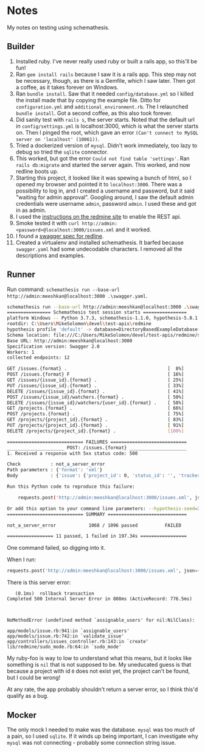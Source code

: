 # Notes

My notes on testing using schemathesis.

## Builder

1. Installed ruby. I've never really used ruby or built a rails app, so this'll be fun!
1. Ran `gem install rails` because I saw it is a rails app. This step may not be necessary, though, as there is a Gemfile, which I saw later. Then got a coffee, as it takes forever on Windows.
1. Ran `bundle install`. Saw that it needed `config/database.yml` so I killed the install made that by copying the example file. Ditto for `configuration.yml` and `additional_environment.rb`. The I relaunched `bundle install`. Got a second coffee, as this also took forever.
1. Did sanity test with `rails s`, the server starts. Noted that the default url in `config/settings.yml` is localhost:3000, which is what the server starts on. Then I pinged the root, which gave an error `(Can't connect to MySQL server on 'localhost' (10061))`.
1. Tried a dockerized version of `mysql`. Didn't work immediately, too lazy to debug so tried the `sqlite` connector.
1. This worked, but got the error `Could not find table 'settings'`. Ran `rails db:migrate` and started the server again. This worked, and now redline boots up.
1. Starting this project, it looked like it was spewing a bunch of html, so I opened my browser and pointed it to `localhost:3000`. There was a possibility to log in, and I created a username and password, but it said "waiting for admin approval". Googling around, I saw the default admin credentials were username `admin`, password `admin`. I used these and got in as admin.
1. I used the [instructions on the redmine site](https://www.redmine.org/projects/redmine/wiki/Rest_api#Authentication) to enable the REST api.
1. Smoke tested it with `curl http://admin:<password>@localhost:3000/issues.xml` and it worked.
1. I found a [swagger spec for redline](https://github.com/komikoni/redmine-swagger/blob/master/swagger.yaml).
1. Created a virtualenv and installed schemathesis. It barfed because `swagger.yaml` had some undecodable characters. I removed all the descriptions and examples.

## Runner

Run command: `schemathesis run --base-url http://admin:meeshkan@localhost:3000 .\swagger.yaml`.

```bash
schemathesis run --base-url http://admin:meeshkan@localhost:3000 .\swagger.yaml
================ Schemathesis test session starts ================
platform Windows -- Python 3.7.3, schemathesis-1.1.0, hypothesis-5.8.1, hypothesis_jsonschema-0.12.0, jsonschema-3.2.0
rootdir: C:\Users\MikeSolomon\devel\test-apis\redmine
hypothesis profile 'default' -> database=DirectoryBasedExampleDatabase('C:\\Users\\MikeSolomon\\devel\\test-apis\\redmine\\.hypothesis\\examples')
Schema location: file:///C:/Users/MikeSolomon/devel/test-apis/redmine/swagger.yaml
Base URL: http://admin:meeshkan@localhost:3000
Specification version: Swagger 2.0
Workers: 1
collected endpoints: 12

GET /issues.{format} .                                     [  8%] 
POST /issues.{format} F                                    [ 16%] 
GET /issues/{issue_id}.{format} .                          [ 25%] 
PUT /issues/{issue_id}.{format} .                          [ 33%] 
DELETE /issues/{issue_id}.{format} .                       [ 41%] 
POST /issues/{issue_id}/watchers.{format} .                [ 50%]
DELETE /issues/{issue_id}/watchers/{user_id}.{format} .    [ 58%]
GET /projects.{format} .                                   [ 66%]
POST /projects.{format} .                                  [ 75%]
GET /projects/{project_id}.{format} .                      [ 83%]
PUT /projects/{project_id}.{format} .                      [ 91%]
DELETE /projects/{project_id}.{format} .                   [100%]

============================ FAILURES ============================
_____________________ POST: /issues.{format} _____________________
1. Received a response with 5xx status code: 500

Check           : not_a_server_error
Path parameters : {'format': 'xml'}
Body            : {'issue': {'project_id': 0, 'status_id': '', 'tracker_id': 0, 'assigned_to_id': '0'}}

Run this Python code to reproduce this failure: 

    requests.post('http://admin:meeshkan@localhost:3000/issues.xml', json={'issue': {'project_id': 0, 'status_id': '', 'tracker_id': 0, 'assigned_to_id': '0'}})

Or add this option to your command line parameters: --hypothesis-seed=314496125813171442741941431919500862540
============================ SUMMARY =============================

not_a_server_error            1068 / 1096 passed          FAILED  

================= 11 passed, 1 failed in 197.34s =================
```

One command failed, so digging into it.

When I run:

```python
requests.post('http://admin:meeshkan@localhost:3000/issues.xml', json={'issue': {'project_id': 0, 'status_id': '', 'tracker_id': 0, 'assigned_to_id': '0'}})
```

There is this server error:

```
   (0.1ms)  rollback transaction
Completed 500 Internal Server Error in 808ms (ActiveRecord: 776.5ms)



NoMethodError (undefined method `assignable_users' for nil:NilClass):

app/models/issue.rb:941:in `assignable_users'
app/models/issue.rb:742:in `validate_issue'
app/controllers/issues_controller.rb:143:in `create'
lib/redmine/sudo_mode.rb:64:in `sudo_mode'
```

My ruby-foo is way to low to understand what this means, but it looks like something is `nil` that is not supposed to be. My uneducated guess is that because a project with id `0` does not exist yet, the project can't be found, but I could be wrong!

At any rate, the app probably shouldn't return a server error, so I think this'd qualify as a bug.

## Mocker

The only mock I needed to make was the database. `mysql` was too much of a pain, so I used `sqlite`. If it winds up being important, I can investigate why `mysql` was not connecting - probably some connection string issue.
